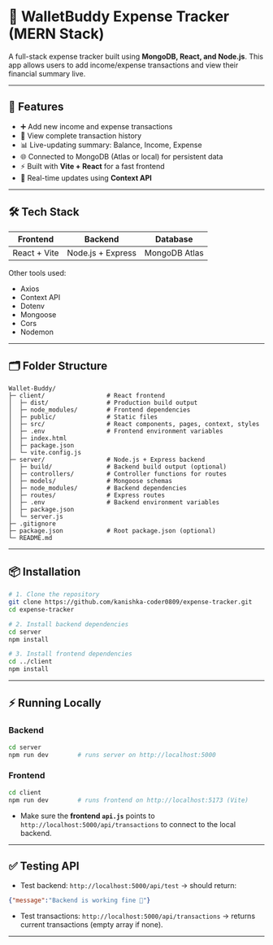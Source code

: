 # 💸 WalletBuddy Expense Tracker (MERN Stack)

A full-stack expense tracker built using **MongoDB, React, and Node.js**.
This app allows users to add income/expense transactions and view their financial summary live.

---

## 🚀 Features

* ➕ Add new income and expense transactions
* 📜 View complete transaction history
* 📊 Live-updating summary: Balance, Income, Expense
* 🌐 Connected to MongoDB (Atlas or local) for persistent data
* ⚡ Built with **Vite + React** for a fast frontend
* 🔄 Real-time updates using **Context API**

---

## 🛠 Tech Stack

| Frontend     | Backend           | Database      |
| ------------ | ----------------- | ------------- |
| React + Vite | Node.js + Express | MongoDB Atlas |

Other tools used:

* Axios
* Context API
* Dotenv
* Mongoose
* Cors
* Nodemon

---

## 🗂 Folder Structure

```
Wallet-Buddy/
├─ client/                 # React frontend
│  ├─ dist/                # Production build output
│  ├─ node_modules/        # Frontend dependencies
│  ├─ public/              # Static files
│  ├─ src/                 # React components, pages, context, styles
│  ├─ .env                 # Frontend environment variables
│  ├─ index.html
│  ├─ package.json
│  └─ vite.config.js
├─ server/                 # Node.js + Express backend
│  ├─ build/               # Backend build output (optional)
│  ├─ controllers/         # Controller functions for routes
│  ├─ models/              # Mongoose schemas
│  ├─ node_modules/        # Backend dependencies
│  ├─ routes/              # Express routes
│  ├─ .env                 # Backend environment variables
│  ├─ package.json
│  └─ server.js
├─ .gitignore
├─ package.json            # Root package.json (optional)
└─ README.md
```

---

## 📦 Installation

```bash
# 1. Clone the repository
git clone https://github.com/kanishka-coder0809/expense-tracker.git
cd expense-tracker

# 2. Install backend dependencies
cd server
npm install

# 3. Install frontend dependencies
cd ../client
npm install
```

---

## ⚡ Running Locally

### Backend

```bash
cd server
npm run dev        # runs server on http://localhost:5000
```

### Frontend

```bash
cd client
npm run dev        # runs frontend on http://localhost:5173 (Vite)
```

* Make sure the **frontend `api.js`** points to `http://localhost:5000/api/transactions` to connect to the local backend.

---

## ✅ Testing API

* Test backend: `http://localhost:5000/api/test` → should return:

```json
{"message":"Backend is working fine 🚀"}
```

* Test transactions: `http://localhost:5000/api/transactions` → returns current transactions (empty array if none).

---

